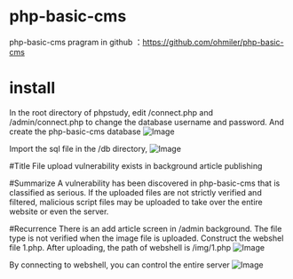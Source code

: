 # php-basic-cms

php-basic-cms pragram in github ：https://github.com/ohmiler/php-basic-cms

# install
In the root directory of phpstudy, edit /connect.php and /admin/connect.php to change the database username and password.
And create the php-basic-cms database
![Image](https://user-images.githubusercontent.com/76898521/227778709-26efcd66-613c-4f01-adc7-0a414f20f375.png)

Import the sql file in the /db directory, 
![Image](https://user-images.githubusercontent.com/76898521/227778719-508d47a9-912d-4938-9df5-ff1df3d31223.png)

#Title
File upload vulnerability exists in background article publishing

#Summarize
A vulnerability has been discovered in php-basic-cms that is classified as serious. If the uploaded files are not strictly verified and filtered, malicious script files may be uploaded to take over the entire website or even the server.

#Recurrence
There is an add article screen in /admin background. The file type is not verified when the image file is uploaded.
Construct the webshel file 1.php. After uploading, the path of webshell is /img/1.php
![Image](https://user-images.githubusercontent.com/76898521/227779168-322a4800-906b-4713-a5c2-3c1ee4f148fa.png)

By connecting to webshell, you can control the entire server
![Image](https://user-images.githubusercontent.com/76898521/227779179-950d9eae-f15c-47fe-b8a7-e183f2531c72.png)
